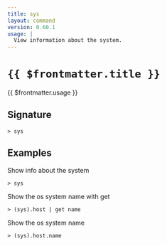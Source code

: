 ```yaml
---
title: sys
layout: command
version: 0.60.1
usage: |
  View information about the system.
---
```


# `{{ $frontmatter.title }}`

<div style='white-space: pre-wrap;'>{{ $frontmatter.usage }}</div>

## Signature

`> sys `

## Examples

Show info about the system

```shell
> sys
```

Show the os system name with get

```shell
> (sys).host | get name
```

Show the os system name

```shell
> (sys).host.name
```
